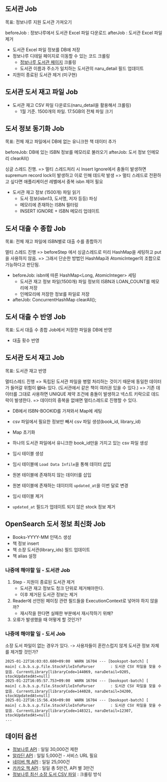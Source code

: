 ## 도서관 Job
목표: 정보나루 지원 도서관 가져오기

beforeJob : 정보나루에서 도서관 Excel 파일 다운로드
afterJob : 도서관 Excel 파일 제거

- 도서관 Excel 파일 정보를 DB에 저장
- 정보나루 디테일 페이지로 이동할 수 있는 코드 크롤링
    - [정보나루 도서관 페이지](https://www.data4library.kr/libDataL) 크롤링
    - 도서관 이름과 주소가 일치하는 도서관의 naru_detail 필드 업데이트 
- 지원이 종료된 도서관 제거 (미구현) 

## 도서관 도서 재고 파일 Job
- 도서관 재고 CSV 파일 다운로드(naru_detail을 활용해서 크롤링)
    - 1월 기준. 1500개의 파일. 17.5GB의 전체 파일 크기

## 도서 정보 동기화 Job
목표: 전체 재고 파일에서 DB에 없는 유니크한 책 데이터 추가

beforeJob: DB에 있는 ISBN 정보를 메모리로 불러오기
afterJob: 도서 정보 인메모리 clearAll()

싱글 스레드 진행. 
=> 멀티 스레드처리 시 Insert Ignore에서 충돌이 발생하면 supremum record lock이 발생하고 이로 인해 데드락 발생
=> 멀티 스레드로 전환하고 싶다면 애플리케이션 레벨에서 중복 isbn 제어 필요 

- 도서관 재고 정보 (1500개) 파일 읽기
  - 도서 정보(isbn13, 도서명, 저자 등등) 파싱
  - 메모리에 존재하는 ISBN 필터링 
  - INSERT IGNORE + ISBN 메모리 업데이트

## 도서 대출 수 종합 Job
목표: 전체 재고 파일에 ISBN별로 대출 수를 종합하기

멀티 스레드 진행
=> beforeStep 에서 싱글스레드로 미리 HashMap을 세팅하고 put을 사용하지 않음.
=> 그래서 단순한 방법인 HashMap과 AtomicInteger의 조합으로 가능하다고 판단됨.

- beforeJob: isbn에 따른 HashMap<Long, AtomicInteger> 세팅
  - 도서관 재고 정보 파일(1500개) 파일 정보의 ISBN과 LOAN_COUNT를 메모리에 저장
  - 인메모리에 저장한 정보를 파일로 저장
- afterJob: ConcurrentHashMap clearAll();

## 도서 대출 수 반영 Job
목표: 도서 대출 수 종합 Job에서 저장한 파일을 DB에 반영

- 대출 횟수 반영

## 도서관 도서 재고 Job
목표: 도서관 재고 반영

멀티스레드 진행
=> 독립된 도서관 파일을 병렬 처리하는 것이기 때문에 동일한 데이터가 들어갈 위험이 ~~없다.~~ 있다. (도서관에서 같은 책이 여러권 있을 수 있다.)
=> 기존 데이터를 그대로 사용하면 UNIQUE 제약 조건에 충돌이 발생하고 넥스트 키락으로 데드락이 발생한다.
=> 데이터의 중복을 없애면 멀티스레드로 진행할 수 있다.

- DB에서 ISBN-BOOKID를 가져와서 Map에 세팅
- csv 파일에서 필요한 정보만 빼서 csv 파일 생성(book_id, library_id)
- Map 초기화
- 하나의 도서관 파일에서 유니크한 book_id만을 가지고 있는 csv 파일 생성

- 임시 테이블 생성
- 임시 테이블에 `Load Data Infile`을 통해 데이터 삽입
- 원본 테이블에 존재하지 않는 데이터를 삽입
- 원본 테이블에 존재하는 데이터의 `updated_at`을 이번 달로 변경
- 임시 테이블 제거
- `updated_at` 필드가 업데이트 되지 않은 stock 정보 제거 

## OpenSearch 도서 정보 최신화 Job

- Books-YYYY-MM 인덱스 생성
- 책 정보 insert
- 책 소장 도서관(library_ids) 필드 업데이트
- 책 alias 설정


### 나중에 해야할 일 - 도서관 Job
1. Step - 지원이 종료된 도서관 제거
    - 도서관 재고 정보도 청크 단위로 제거해야한다.
    - 이후 제거된 도서관 정보는 제거
2. Reader에 선언된 페이징 관련 필드들을 ExecutionContext로 넣어야 하지 않을까?
    - 재시작을 한다면 실패한 부분에서 재시작하기 위해?
3. 오류가 발생했을 때 어떻게 할 것인가?

### 나중에 해야할 일 - 도서 Job
소장 도서 파일이 없는 경우가 있다. -> 사용자들이 혼란스럽지 않게 도서관 정보 자체를 제거할 것인가?
```
2025-01-22T16:03:03.680+09:00  WARN 16704 --- [bookspot-batch] [           main] c.b.b.s.p.file.StockFileInfoParser       : 도서관 CSV 파일을 찾을 수 없음. CurrentLibrary[libraryCode=144069, naruDetail=9205, stockUpdatedAt=null]
2025-01-22T16:05:57.753+09:00  WARN 16704 --- [bookspot-batch] [           main] c.b.b.s.p.file.StockFileInfoParser       : 도서관 CSV 파일을 찾을 수 없음. CurrentLibrary[libraryCode=144028, naruDetail=34200, stockUpdatedAt=null]
2025-01-22T16:15:56.436+09:00  WARN 16704 --- [bookspot-batch] [           main] c.b.b.s.p.file.StockFileInfoParser       : 도서관 CSV 파일을 찾을 수 없음. CurrentLibrary[libraryCode=148321, naruDetail=12307, stockUpdatedAt=null]
...
```

## 데이터 옵션
- [정보나루 API](https://data4library.kr/apiUtilization) : 일일 30,000건 제한
- [알라딘 API](https://blog.aladin.co.kr/openapi) : 일일 5,000건 - 서비스 URL 필요
- [네이버 책 API](https://developers.naver.com/docs/serviceapi/search/book/book.md) : 일일 25,000건
- [카카오 책 API](https://developers.kakao.com/docs/latest/ko/daum-search/dev-guide#search-book) : 일일 총 5만건, API 별 3만건
- [정보나루 최신 소장 도서 CSV 파일](https://data4library.kr/openDataL) : 크롤링 방식
